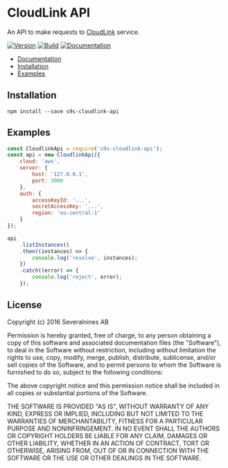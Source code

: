 # CloudLink API

An API to make requests to [CloudLink](https://github.com/simon-s9/s9s-cloudlink) service.

  [![Version][npm-image]][npm-url]
  [![Build][travis-image]][travis-url]
  [![Documentation][document-image]][document-url]

* [Documentation](https://cdn.rawgit.com/simon-s9/s9s-cloudlink-api/v1.0.0/docs/index.html)
* [Installation](#installation)
* [Examples](#examples)

## Installation
```
npm install --save s9s-cloudlink-api
```

## Examples
```javascript
const CloudlinkApi = require('s9s-cloudlink-api');
const api = new CloudlinkApi({
    cloud: 'aws',
    server: {
        host: '127.0.0.1',
        port: 3000
    },
    auth: {
        accessKeyId: '...',
        secretAccessKey: '...',
        region: 'eu-central-1'
    }
});

api
    .listInstances()
    .then((instances) => {
        console.log('resolve', instances);
    })
    .catch((error) => {
        console.log('reject', error);
    });
```

## License
Copyright (c) 2016 Severalnines AB


Permission is hereby granted, free of charge, to any person obtaining a copy of this software and associated documentation files (the "Software"), to deal in the Software without restriction, including without limitation the rights to use, copy, modify, merge, publish, distribute, sublicense, and/or sell copies of the Software, and to permit persons to whom the Software is furnished to do so, subject to the following conditions:

The above copyright notice and this permission notice shall be included in all copies or substantial portions of the Software.

THE SOFTWARE IS PROVIDED "AS IS", WITHOUT WARRANTY OF ANY KIND, EXPRESS OR IMPLIED, INCLUDING BUT NOT LIMITED TO THE WARRANTIES OF MERCHANTABILITY, FITNESS FOR A PARTICULAR PURPOSE AND NONINFRINGEMENT. IN NO EVENT SHALL THE AUTHORS OR COPYRIGHT HOLDERS BE LIABLE FOR ANY CLAIM, DAMAGES OR OTHER LIABILITY, WHETHER IN AN ACTION OF CONTRACT, TORT OR OTHERWISE, ARISING FROM, OUT OF OR IN CONNECTION WITH THE SOFTWARE OR THE USE OR OTHER DEALINGS IN THE SOFTWARE.

[npm-image]: https://img.shields.io/npm/v/s9s-cloudlink-api.svg?label=version
[npm-url]: https://npmjs.org/package/s9s-cloudlink-api
[travis-image]: https://travis-ci.org/simon-s9/s9s-cloudlink-api.svg?branch=master
[travis-url]: https://travis-ci.org/simon-s9/s9s-cloudlink-api
[document-image]: https://rawgit.com/simon-s9/s9s-cloudlink-api/master/docs/badge.svg
[document-url]: https://github.com/simon-s9/s9s-cloudlink-api/releases
